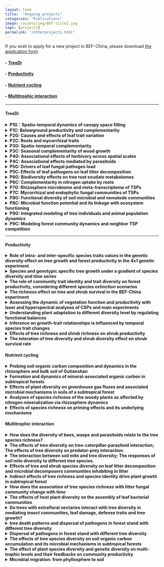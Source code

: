 ```yaml
---
layout: team
title:  "Ongoing projects"
categories: "Publications"
image: /assets/img/BEF-title2.jpg
tags: [projects]
permalink: "/otherprojects.html"
---
```

<p>If you wish to apply for a new project in BEF-China, please download <a href="{{site.baseurl}}/assets/file/Application template for working in BEF-China platform.doc">the application form</a>.</p>

#### - <a href="https://www.idiv.de/web/treedi/research_projects.html">TreeDì</a>
#### - [Productivity](#productivity)
#### - [Nutrient cycling](#nutrient-cycling)
#### - [Multitrophic interaction](#multitrophic-interaction)

* * *
#### TreeDì
<details>
<summary class="dropdown-text"> <strong>P1G：Spatio-temporal dynamics of canopy space filling<strong></summary><br>
<div class="row">
      <div class="col-md-4">
      <li class="dropdown-sub">
      <strong><strong>Principal Investigator:</strong></strong> <br>
      Prof. Dr. Goddert von Oheimb <br>TU Dresden<br>
      <i class="fas fa-envelope"></i> Goddert_v_Oheimb@tu-dresden.de<br>
      Prof. Dr. Werner Härdtle<br>German Centre for Integrative Biodiversity Research (iDiv)<br>
      <i class="fas fa-envelope"></i> werner.haerdtle@uni.leuphana.de<br>
      <strong>PhD student:</strong><br> Maria Dolores Perles Garcia<br>
      <br>
      <strong><strong>Objectives:</strong></strong> <br>
      *	To analyse crown, branch and leaf traits in relation to tree-tree interactions (TSPs and local neighbourhood);<br>
      *	To analyse trait variability related to canopy filling and light interception;<br>
      *	To quantify how canopy space use complementarity translates into enhanced tree growth.<br>
      </li>
   </div>
</div>
</details>

<details>
<summary class="dropdown-text"> P1C: Belowground productivity and complementarity</summary><br>
<div class="row">
      <li class="dropdown-sub">
      <strong><strong>Principal Investigator:</strong></strong> <br>
      Assoc. Prof. Dr. Xiaojuan Liu <br>Institute of Botany, Chinese Academy of Sciences<br>
      <i class="fas fa-envelope"></i> liuxiaojuan06@ibcas.ac.cn<br>
      Dr. Wensheng Bu<br>Jiangxi Agricultural University<br>
      <i class="fas fa-envelope"></i> bws2007@163.com<br>
      Prof. Dr. Keping Ma<br>Institute of Botany, Chinese Academy of Sciences<br>
      <i class="fas fa-envelope"></i> kpma@ibcas.ac.cn<br>
      <strong>PhD student:</strong><br> Hanjiao Gu<br>
      <br>
      <strong><strong>Objectives:</strong></strong> <br>
      *	To analyse species richness effects on fine-root production;<br>
      *	To analyse effects of species composition on fine-root turnover and distribution;<br>
      *	To find the connection between below- and aboveground processes.<br>
      <br>
      <strong><strong>Subproject:</strong></strong> <br>
     1.	The impact of different species diversity levels on nutrient reabsorption in different organs (branches, leaves and fine-root);<br>
     2.	The effects of tree species diversity on productivity and turnover of different fine-root functional groups.<br>
      </li>
</div>
</details>
<details>
<summary class="dropdown-text"> P2G: Causes and effects of leaf trait variation</summary><br>
<div class="row">
      <li class="dropdown-sub">
      <strong><strong>Principal Investigator:</strong></strong> <br>
      Dr. Sylvia Haider<br>Institute of Biology, Martin-Luther-University Halle-Wittenberg<br>
      <i class="fas fa-envelope"></i> sylvia.haider@botanik.uni-halle.de<br>
      Prof. Dr. Stan Harpole<br>German Centre for Integrative Biodiversity Research (iDiv)<br>
      <i class="fas fa-envelope"></i> stan.harpole@idiv.de<br>
      <strong>PhD student: </strong><br> Andréa Davrinche<br>
      <br>
      <strong><strong>Objectives:</strong></strong> <br>
      *	To quantify to which degree leaf traits are adjusted to different light conditions along the interaction plane of two tree species;<br>
      *	To analyze trait variation as a response to species and functional diversity of the local neighborhood of the TSP andthe dependence of traits and trait variation on soil nutrient availability;<br>
      *	To relate trait variation and performance of the TSP;<br>
      *	To quantify different components of trait variation to complementarity effects of ecosystem functions.<br>
      <br>
      <strong><strong>Subproject:</strong></strong> <br>
     1.	Complementarity through leaf traits variation: What are the implications of trees diversity for productivity at a tree pair level and a local neighbourhood level?<br>
     2.	How biodiversity-ecosystem functioning relations change with or without the presence of local soil biota.<br>
      </li>
</div>
</details>

<details>
<summary class="dropdown-text"> P2C: Roots and mycorrhizal traits</summary><br>
<div class="row">
      <li class="dropdown-sub">
      <strong><strong>Principal Investigator:</strong></strong> <br>
      Prof. Dr. Zeqing Ma <br>Institute of Geographic Sciences and Natural Resources Research, Chinese Academy of Sciences<br>
      <i class="fas fa-envelope"></i> mazq@igsnrr.ac.cn<br>
      Dr. Bo Yang<br>Jingdezhen University<br>
      <i class="fas fa-envelope"></i> yangbomvp@aliyun.com<br>
      <strong>PhD student: </strong><br> Gaigai Ding<br>
      <br>
      <strong><strong>Objectives:</strong></strong> <br>
      *	To characterize tree species by their root morphological and anatomical root traits;<br>
      *	To assess the response of root and mycorrhizal traits to resource patches, different tree neighborhoods, and site-scale resource gradients;<br>
      *	To test whether complementary traits translate into enhanced tree productivity.<br>
      </li>
</div>
</details>

<details>
<summary class="dropdown-text"> P3G: Spatio-temporal complementarity</summary><br>
<div class="row">
      <li class="dropdown-sub">
      <strong><strong>Principal Investigator:</strong></strong> <br>
      Prof. Dr. Christian Wirth <br>Institute of Biology, Leipzig University (UL)<br>
      <i class="fas fa-envelope"></i> cwirth@uni-leipzig.de<br>
      Prof. Dr. Jürgen Bauhus <br>Institute of Biology, Leipzig University (UL) & German Centre for Integrative Biodiversity Research (iDiv)<br>
      <i class="fas fa-envelope"></i> juergen.bauhus@waldbau.uni-freiburg.de<br>
      <strong>PhD student:</strong><br> Florian Schnabel<br>
      <br>
      <strong><strong>Objectives:</strong></strong> <br>
      *	Assess how neighborhood diversity affects water use efficiency (~stomatal closure) and growth during drought years for tree species with contrasting stomatal control (water savers vs. spenders);<br>
      *	Test how competitive asymmetry is controlled by diversity at the level of TSPs and their neighborhood based on biometric measurements.<br>
      <br>
      <strong><strong>Subproject:</strong></strong> <br>
     1.	how neighborhood diversity affects water use efficiency (~stomatal closure) and growth during drought years for tree species with contrasting stomatal control (water savers vs. spenders);<br>
     2.	The effects of contrasting climatic conditions on diversity-stability relationships.<br>
      </li>
</div>
</details>

<details>
<summary class="dropdown-text"> P3C: Seasonal complementarity of wood growth</summary><br>
<div class="row">
      <li class="dropdown-sub">
      <strong><strong>Principal Investigator:</strong></strong> <br>
      Assoc. Prof. Dr. Zhiyao Tang <br>College of Urban and Environmental Sciences, Peking University<br>
      <i class="fas fa-envelope"></i> zytang@urban.pku.edu.cn<br>
      <strong>PhD student: </strong><br> Tongyan Liu<br>
      <br>
      <strong><strong>Objectives:</strong></strong><br>
      *	Analyze whether diverse forests express complementarity in seasonal growth and whether this translates into higher productivity;<br>
      *	Analyze whether diversity advances the start of the growing season;<br>
      *	Relate seasonal growth complementarity to functional diversity of available proxy traits.<br>
      <br>
      <strong><strong>Subproject:</strong></strong> <br>
     1.	Influence of local biodiversity on the seasonality of tree growth;<br>
     2.	Effects of diversity on the seasonality of plant growth and lignification formation;<br>
     3.	Effects of diversity on the seasonality of plant growth and lignification formation.<br>
      </li>
</div>
</details>

<details>
<summary class="dropdown-text"> P4G: Associational effects of herbivory across spatial scales</summary><br>
<div class="row">
      <li class="dropdown-sub">
      <strong><strong>Principal Investigator:</strong></strong> <br>
      Prof. Dr. Andreas Schuldt <br>Martin-Luther-University Halle-Wittenberg Institute of Biology<br>
      <i class="fas fa-envelope"></i> andreas.schuldt@forst.uni-goettingen.de<br>
      <strong>PhD student:</strong><br> Perttu Anttonen<br>
      <br>
      <strong><strong>Objectives:</strong></strong> <br>
      *	Herbivory & community structure of herbivore feeding guilds across space & time;<br>
      *	Top-down vs. bottom-up control;<br>
      *	Consequences for tree growth & productivity.<br>
      </li>
</div>
</details>

<details>
<summary class="dropdown-text"> P4C: Associational effects mediated by parasitoids</summary><br>
<div class="row">
      <li class="dropdown-sub">
      <strong><strong>Principal Investigator:</strong></strong> <br>
      Prof. Dr. Chaodong Zhu <br>Institute of zoology, Chinese Academy of Sciences<br>
      <i class="fas fa-envelope"></i> zhucd@ioz.ac.cn<br>
      <strong>PhD student:</strong><br>  Yi Li<br>
      <br>
      <strong><strong>Objectives:</strong></strong> <br>
      *	Moth larvae-predator-parasitoid networks;<br>
      *	Molecular identification pipelines;<br>
      *	Phylogenetic framework for trophic communities.<br>
      </li>
</div>
</details>

<details>
<summary class="dropdown-text"> P5G: Drivers of leaf fungal pathogen load</summary><br>
<div class="row">
      <li class="dropdown-sub">
      <strong><strong>Principal Investigator:</strong></strong> <br>
      Prof. Dr. Helge Bruelheide <br>Institute of Biology, Martin-Luther-University Halle-Wittenberg<br>
      <i class="fas fa-envelope"></i> helge.bruelheide@botanik.uni-halle.de<br>
      <strong>PhD student: </strong><br>Mariem Saadani<br>
      <br>
      <strong><strong>Objectives:</strong></strong> <br>
      *	To estimate the leaf area infected by fungal pathogens;<br>
      *	To identify all fungal species found on the TSP trees, using morphological and molecular approaches;<br>
      *	To monitor pathogen load and fungal species richness under different crown interaction points of TSPs and to relate these patterns to microclimate;<br>
      *	To study the effect of pathogen load on tree productivity.<br>
      </li>
</div>
</details>

<details>
<summary class="dropdown-text"> P5C: Effects of leaf pathogens on leaf litter decomposition</summary><br>
<div class="row">
      <li class="dropdown-sub">
      <strong><strong>Principal Investigator:</strong></strong> <br>
      Prof. Dr. Lingli Liu <br>Institute of Botany, Chinese Academy of Sciences<br>
      <i class="fas fa-envelope"></i> lingli.liu@ibcas.ac.cn<br>
      Prof. Dr. Xiaoyong Cui <br>University of Chinese Academy of Sciences<br>
      <i class="fas fa-envelope"></i> cuixy@ucas.ac.cn<br>
      <strong>PhD student: </strong><br> Lulu Guo<br>
      <br>
      <strong><strong>Objectives:</strong></strong> <br>
      *	To study the temporal course of fungal species composition, in parallel with the leaf chemical composition;<br>
      *	To study leaf decomposition rates and to relate them to species leaf litter composition, pathogen load and local neighbourhood diversity.<br>
      </li>
</div>
</details>

<details>
<summary class="dropdown-text"> P6G: Biodiversity effects on tree root exudate metabolomes</summary><br>
<div class="row">
      <li class="dropdown-sub">
      <strong><strong>Principal Investigator:</strong></strong> <br>
      Prof. Dr.Nicole van Dam <br>German Centre for Integrative Biodiversity Research (iDiv)<br>
      <i class="fas fa-envelope"></i> Nicole.vandam@idiv.de<br>
      Dr. Steffen Neumann <br>Leibniz Institute of Plant Biochemistry<br>
      <i class="fas fa-envelope"></i> Steffen.Neumann@ipb-halle.de<br>
      Prof. Dr. Dierk Scheel<br> Leibniz Institute of Plant Biochemistry<br>
      <i class="fas fa-envelope"></i> Dierk.Scheel@ipb-halle.de<br>
      Dr. Alexander Weinhold<br> German Centre for Integrative Biodiversity Research (iDiv)<br>
      <i class="fas fa-envelope"></i> alexander.weinhold@idiv.de<br>
      <strong>PhD student: </strong><br> Min Liu<br>
      <br>
      <strong><strong>Objectives:</strong></strong> <br>
      *	Characterise tree species-specific root exudation metabolomes in plots with different levels of (functional) diversity;<br>
      *	Analyse if tree species interactions drive changes in root exudation patterns and profiles;<br>
      *	Assess the degree of complementarity in root exudate metabolomes in local neighbourhoods.<br>
      </li>
</div>
</details>

<details>
<summary class="dropdown-text"> P6C: Complementarity in nitrogen uptake by roots</summary><br>
<div class="row">
      <li class="dropdown-sub">
      <strong><strong>Principal Investigator:</strong></strong> <br>
      Prof. Dr. Xingliang Xu <br>Institute of Geographic Sciences and Natural Resources Research, Chinese Academy of Sciences<br>
      <i class="fas fa-envelope"></i> xuxingl@hotmail.com<br>
      Assoc. Prof. Dr. Naili Zhang <br>Beijing Forestry University<br>
      <i class="fas fa-envelope"></i> zhangnaili@bjfu.edu.cn<br>
      <strong>PhD student:</strong><br>  Sirong Zhang, Min Liu<br>
      <br>
      <strong><strong>Objectives:</strong></strong> <br>
      *	Characterise N-acquisition strategies, incl. soil microbes;<br>
      *	Explore how trees and soil microbes acquire available N via chemical, temporal and spatial niche differentiation;<br>
      *	Examine if tree species benefit from shared mycorrhizal networks;<br>
      *	Analyse degree of complementarity N- uptake in local neighbourhoods over different soil depths and seasons.<br>
      <br>
      <strong><strong>Subproject:</strong></strong> <br>
     1.	How does tree species diversity and neighbour effects affect plant-soil feedback processes;<br>
     2.	Complementarity in root nitrogen uptake between neighbourhood trees.<br>
      </li>
</div>
</details>

<details>
<summary class="dropdown-text"> P7G: Rhizosphere microbiome and meta-transcriptome of TSPs</summary><br>
<div class="row">
      <li class="dropdown-sub">
      <strong><strong>Principal Investigator:</strong></strong> <br>
      Dr. Tesfaye Wubet <br>Institute of Biology, Martin-Luther-University Halle-Wittenberg; Helmholtz center for Environmental research (UFZ)<br>
      <i class="fas fa-envelope"></i> tesfaye.wubet@ufz.de<br>
      <strong>PhD student:</strong><br>  Bala Singavarapu<br>
      <br>
      <strong><strong>Objectives:</strong></strong> <br>
      *	Assess how the rhizosphere microbiome composition of mono- and hetero-specific TSPs change within and across diversity levels;<br>
      *	Study the patterns of rhizosphere metagenome/ metatranscriptome profiles of TSPs across diversity levels;<br>
      *	Identify the drivers and assess the relationships of the microbial co-occurrence network patterns and the functional gene profiles of mono- and hetero-specific TSPs across diversity levels.<br>
      </li>
</div>
</details>

<details>
<summary class="dropdown-text"> P7C: Mycorrhizal and endophytic fungal communities of TSPs</summary><br>
<div class="row">
      <li class="dropdown-sub">
      <strong><strong>Principal Investigator:</strong></strong> <br>
      Prof. Dr. Liangdong Guo<br> Institute of Microbiology, Chinese Academy of Sciences<br>
      <i class="fas fa-envelope"></i> guold@im.ac.cn<br>
      <strong>PhD student:</strong><br> Huiyun Gan<br>
      <br>
      <strong><strong>Objectives:</strong></strong> <br>
      *	Analyze how root associated fungal community composition of mono- and hetero-specific TSPs change within and across diversity levels and environmental conditions;<br>
      *	Assess the link between root associated microbial communities with root traits, nitrogen acquisition and exudation profiles.<br>
      </li>
</div>
</details>

<details>
<summary class="dropdown-text"> P8G: Functional diversity of soil microbial and nematode communities</summary><br>
<div class="row">
      <li class="dropdown-sub">
      <strong><strong>Principal Investigator:</strong></strong> <br>
      Dr. Simone Cesarz<br> Leipzig University, German Centre for Integrative Biodiversity Research (iDiv)<br>
      <i class="fas fa-envelope"></i> simone.cesarz@idiv.de<br>
      Prof. Dr. Nico Eisenhauer<br> Leipzig University, German Centre for Integrative Biodiversity Research (iDiv)<br>
      <i class="fas fa-envelope"></i> nico.eisenhauer@idiv.de<br>
      <strong>PhD student:</strong><br> Rémy Beugnon<br>
      <br>
      <strong><strong>Objectives:</strong></strong> <br>
      *	To analyse if dissimilarity of TSPs increases functional diversity of soil microorganisms and soil nematodes;<br>
      *	To analyse if more complex environments (diversity of the local neighbourhood) steepen this slope due to a higher diversity of organic inputs and microhabitats, whic is expected to increase the functional diversity of soil microorganisms and soil nematodes;<br>
      *	To analyse if increased functional diversity of soil organisms results in increased biomass of microorganisms and nematodes (consumer biomass).<br>
      <br>
      <strong><strong>Subproject:</strong></strong> <br>
     1.	The impact of TSPs on functional diversity of soil microorganisms and soil nematodes;<br>
     2.	Effect of tree diversity on soil microbial community metabolism with potential implications for C dynamics;<br>
     3.	Effects of litter chemical quality on soil communities (composition and functions) and consequences for litter decomposition;<br>
     4.	The spatial extent of tree species interactions for additive and non-additive effects on basal respiration.<br>
      </li>
</div>
</details>

<details>
<summary class="dropdown-text"> P8C: Microbial function potential and its linkage with ecosystem functioning</summary><br>
<div class="row">
      <li class="dropdown-sub">
      <strong><strong>Principal Investigator:</strong></strong> <br>
      Prof. Dr. Yanfen Wang <br>University of Chinese Academic of Sciences<br>
      <i class="fas fa-envelope"></i> yfwang@ucas.ac.cn<br>
      Assoc. Prof. Dr. Kai Xue<br> University of Chinese Academic of Sciences<br>
      <i class="fas fa-envelope"></i> xuekai@ucas.ac.cn<br>
      <strong>PhD student: </strong><br> Jianqing Du<br>
      <br>
      <strong><strong>Objectives:</strong></strong> <br>
      *	To identify the functional diversity of soil microorganisms involved in nitrogen cycling processes;<br>
      *	To link microbial functional diversity with corresponding ecosystem functioning by measuring soil extracellular enzyme activities and ecosystem process rates;<br>
      *	To determine the response of microbial functional gene diversity and corresponding ecosystem functioning to the functional dissimilarity of the local tree neighbourhood.<br>
      </li>
</div>
</details>

<details>
<summary class="dropdown-text"> P9G: Integrated modeling of tree individuals and animal population dynamics</summary><br>
<div class="row">
      <li class="dropdown-sub">
      <strong><strong>Principal Investigator:</strong></strong> <br>
      Prof. Dr. Ulrich Brose<br> Friedrich-Schiller University Jena, Institute of Biodiversity / German Centre for Integrative Biodiversity Research (iDiv)<br>
      <i class="fas fa-envelope"></i> ulrich.brose@idiv.de<br>
      <strong>PhD student:</strong><br> Georg Albert<br>
      <br>
      <strong><strong>Objectives:</strong></strong> <br>
      *	To model the dynamics of herbivore, pathogen and rhizosphere populations on landscapes (grids) composed of tree individuals as habitat compartments (grid cells);<br>
      *	To establish spatially-explicit models of tree individuals, their tree-tree interactions, and neighborhood effects;<br>
      *	To predict tree growth in novel models synthesizing population- and individual-level processes for animals and trees, respectively, which will address interaction processes such as enemy dilution and facilitation.<br>
      </li>
</div>
</details>

<details>
<summary class="dropdown-text"> P9C: Modeling forest community dynamics and neighbor TSP competition</summary><br>
<div class="row">
      <li class="dropdown-sub">
      <strong><strong>Principal Investigator:</strong></strong> <br>
      Prof. Dr. Weiguo Sang <br>Minzu University of China<br>
      <i class="fas fa-envelope"></i> swg@muc.edu.cn<br>
      Prof. Dr. Shaopeng Wang<br>College of Urban and Environmental Sciences, Peking University<br>
      <i class="fas fa-envelope"></i> shaopeng.wang@pku.edu.cn<br>
      <strong>PhD student:</strong><br>  Chenyu Huang<br>
      <br>
      <strong><strong>Objectives:</strong></strong> <br>
      *	To model the change between TSP partners and the whole patch change through time;<br>
      *	To simulate tree interactions for forest development;<br>
      *	To use the models to understand the dynamic interactions of trees in mature forests.<br>
      </li>
</div>
</details>

* * *
#### Productivity
<details>
<summary class="dropdown-text"> Role of intra- and inter-specific species traits values in the genetic diversity effect on tree growth and forest productivity in the 4x1 genetic experiment</summary><br>
<div class="row">
    <div class="col-md-3">
    <img class = "img3" src=" {{ site.baseurl }}/assets/projects/FrancaBongers/FrancaBongers1.jpg">
    </div>
    <div class="col-md-3">
      <img class = "img3" src=" {{ site.baseurl }}/assets/projects/FrancaBongers/FrancaBongers2.jpg">
    </div>
    <div class="col-md-4">
    <li class="dropdown-sub"><strong>Principal Investigators:</strong> <br>
    Assoc. Prof. Dr. Xiaojuan Liu<br>
    Institute of Botany, Chinese Academy of Sciences<br>
    <i class="fas fa-envelope"></i> liuxiaojuan06@ibcas.ac.cn<br>
    Prof. Dr. Keping Ma<br>
    Institute of Botany, Chinese Academy of Sciences<br>
    <i class="fas fa-envelope"></i> kpma@ibcas.ac.cn<br>
    <strong>Postdoc: </strong>Dr. Franca J Bongers
    </li>
    </div>
</div>

</details>

<details>
<summary class="dropdown-text"> Species and genotypic specific tree growth under a gradient of species diversity and time series</summary><br>
<div class="row">
    <div class="col-md-3">
    <img class = "img3" src=" {{ site.baseurl }}/assets/projects/FrancaBongers/FrancaBongers3.jpg">
    </div>
    <div class="col-md-3">
      <img class = "img3" src=" {{ site.baseurl }}/assets/projects/FrancaBongers/FrancaBongers4.jpg">
    </div>
    <div class="col-md-4">
    <li class="dropdown-sub"><strong>Principal Investigators:</strong><br>
    Assoc. Prof. Dr. Xiaojuan Liu<br>
    Institute of Botany, Chinese Academy of Sciences<br>
    <i class="fas fa-envelope"></i> liuxiaojuan06@ibcas.ac.cn<br>
    Prof. Dr. Keping Ma<br>
    Institute of Botany, Chinese Academy of Sciences<br>
    <i class="fas fa-envelope"></i> kpma@ibcas.ac.cn<br>
    <strong>Postdoc:</strong> Dr. Franca J Bongers<br>
    <strong>PhD student:</strong> Ting Tang
    </li>
    </div>
</div>
</details>

<details>
<summary class="dropdown-text"> The role of community trait identity and trait diversity on forest productivity, considering different species extinction scenarios</summary><br>
<div class="row">
    <div class="col-md-3">
    <img class = "img3" src=" {{ site.baseurl }}/assets/projects/FrancaBongers/trait1.jpg">
    </div>
    <div class="col-md-3">
      <img class = "img3" src=" {{ site.baseurl }}/assets/projects/FrancaBongers/trait2.jpg">
    </div>
    <div class="col-md-4">
    <li class="dropdown-sub"><strong>Principal Investigators:</strong><br>
    Assoc. Prof. Dr. Xiaojuan Liu<br>
    Institute of Botany, Chinese Academy of Sciences<br>
    <i class="fas fa-envelope"></i> liuxiaojuan06@ibcas.ac.cn<br>
    Prof. Dr. Keping Ma<br>
    Institute of Botany, Chinese Academy of Sciences<br>
    <i class="fas fa-envelope"></i> kpma@ibcas.ac.cn<br>
    <strong>Postdoc: </strong>Dr. Franca J Bongers
    </li>
    </div>
</div>

</details>

<details>
<summary class="dropdown-text"> The richness effect on tree and shrub survival in the BEF-China experiment</summary><br>
<div class="row">
    <div class="col-md-3">
    <img class = "img3" src=" {{ site.baseurl }}/assets/projects/ShanLi/shanli1.jpg">
    </div>
    <div class="col-md-3">
      <img class = "img3" src=" {{ site.baseurl }}/assets/projects/ShanLi/shanli2.jpg">
    </div>
    <div class="col-md-4">
    <li class="dropdown-sub"><strong>Principal Investigators:</strong><br>
    Assoc. Prof. Dr. Xiaojuan Liu<br>
    Institute of Botany, Chinese Academy of Sciences<br>
    <i class="fas fa-envelope"></i> liuxiaojuan06@ibcas.ac.cn<br>
    Prof. Dr. Keping Ma<br>
    Institute of Botany, Chinese Academy of Sciences<br>
    <i class="fas fa-envelope"></i> kpma@ibcas.ac.cn<br>
    <strong>Postdoc: </strong>Dr. Shan Li
    </li>
    </div>
</div>

</details>

<details>
<summary class="dropdown-text"> Assessing the dynamic of vegetation function and productivity with laser and hyperspectral analyses of CSPs and main experiments</summary><br>
<div class="row">
    <!-- <div class="col-md-3">
    <img class = "img3" src=" {{ site.baseurl }}/assets/projects/Michael/Michael1.jpg">
    <img class = "img3" src=" {{ site.baseurl }}/assets/projects/Michael/Michael2.jpg">
    </div> -->
    <div class="col-md-6">
    <li class="dropdown-sub"><strong>Principal Investigators:</strong> <br>
    Assoc. Prof. Dr. Xiaojuan Liu<br>
    Institute of Botany, Chinese Academy of Sciences<br>
    <i class="fas fa-envelope"></i> liuxiaojuan06@ibcas.ac.cn<br>
    Prof. Dr. Bernhard Schmid<br>
    University of Zurich<br>
    <i class="fas fa-envelope"></i> bernhard.schmid@ieu.uzh.ch<br>
    Prof. Dr. Keping Ma<br>
    Institute of Botany, Chinese Academy of Sciences<br>
    <i class="fas fa-envelope"></i> kpma@ibcas.ac.cn<br>
    Prof. Dr. Michael E. Schaepman<br>
    University of Zurich<br>
    <i class="fas fa-envelope"></i> michael.schaepman@geo.uzh.ch<br>	 
    </li>
    </div>
</div>

</details>

<details>
<summary class="dropdown-text"> Understanding plant adaptation to different diversity level by regulating functional balances</summary><br>
<div class="row">
      <li class="dropdown-sub">
      <strong><strong>Principal Investigator:</strong></strong> <br>
      Assoc. Prof. Dr. Xiaojuan Liu <br> Institute of Botany, Chinese Academy of Sciences<br>
      <i class="fas fa-envelope"></i> liuxiaojuan06@ibcas.ac.cn<br>
      Prof. Dr. Keping Ma<br> Institute of Botany, Chinese Academy of Sciences<br>
      <i class="fas fa-envelope"></i> kpma@ibcas.ac.cn<br>  
      <strong>Postdoc: </strong>Dr. Lan Zhang
      </li>
</div>
</details>

<details>
<summary class="dropdown-text"> Inference on growth-trait relationships is influenced by temporal species trait changes</summary><br>
<div class="row">
      <li class="dropdown-sub">
      <strong><strong>Principal Investigator:</strong></strong> <br>
      Assoc. Prof. Dr. Xiaojuan Liu <br>Institute of Botany, Chinese Academy of Sciences<br>
      <i class="fas fa-envelope"></i> liuxiaojuan06@ibcas.ac.cn<br>
      Prof. Dr. Keping Ma <br> Institute of Botany, Chinese Academy of Sciences<br>
      <i class="fas fa-envelope"></i> kpma@ibcas.ac.cn<br>  
      <strong>Postdoc: </strong>Dr. Franca J. Bongers
      </li>
</div>
</details>

<details>
<summary class="dropdown-text"> Effects of tree richness and shrub richness on shrub productivity</summary><br>
<div class="row">
      <li class="dropdown-sub">
      <strong><strong>Principal Investigator:</strong></strong> <br>
      Assoc. Prof. Dr. Xiaojuan Liu <br> Institute of Botany, Chinese Academy of Sciences<br>
      <i class="fas fa-envelope"></i>liuxiaojuan06@ibcas.ac.cn<br>
      <strong>Master student:</strong> Anpeng Cheng
      </li>
</div>
</details>


<details>
<summary class="dropdown-text"> The interation of tree diversity and shrub diversity effect on shrub survival rate</summary><br>
<div class="row">
      <li class="dropdown-sub">
      <strong><strong>Principal Investigator:</strong></strong> <br>
      Assoc. Prof. Dr. Xiaojuan Liu <br>Institute of Botany, Chinese Academy of Sciences<br>
      <i class="fas fa-envelope"></i> liuxiaojuan06@ibcas.ac.cn<br>
      Prof. Dr. Jingwen Li <br> Beijing Forestry University<br>
      <i class="fas fa-envelope"></i> lijingwen@bjfu.edu.cn<br>
      <strong>Master student: </strong> Yujie Xue
      </li>
</div>
</details>


#### Nutrient cycling
<details>
<summary class="dropdown-text"> Probing soil organic carbon composition and dynamics in the rhizosphere and bulk soil of Gutianshan</summary><br>
<div class="row">
    <div class="col-md-3">
      <img class = "img3" src=" {{ site.baseurl }}/assets/projects/YufuJia/YufuJia1.jpg">
    </div>
    <div class="col-md-3">
      <img class = "img3" src=" {{ site.baseurl }}/assets/projects/YufuJia/YufuJia2.jpg">
    </div>
    <div class="col-md-4">
      <li class="dropdown-sub"><strong>Principal Investigators:</strong><br>
        Prof. Dr. Xiaojuan Feng<br>
        Institute of Botany, Chinese Academy of Sciences<br>
        <i class="fas fa-envelope"></i> xfeng@ibcas.ac.cn<br>
        Assist. Prof. Dr. Yufu Jia<br>
        Institute of Botany, Chinese Academy of Sciences<br>
        <i class="fas fa-envelope"></i> yufu123jia@163.com<br>
      </li>
    </div>
</div>
</details>

<details>
<summary class="dropdown-text"> Formation and dynamics of mineral-associated organic carbon in subtropical forests</summary><br>
<div class="row">
    <div class="col-md-3">
      <img class = "img3" src=" {{ site.baseurl }}/assets/projects/ZongguangLiu/ZongguangLiu1.jpg">
    </div>
    <div class="col-md-3">
      <img class = "img3" src=" {{ site.baseurl }}/assets/projects/ZongguangLiu/ZongguangLiu2.jpg">
    </div>
    <div class="col-md-4">
    <li class="dropdown-sub"><strong>Principal Investigators:</strong><br>
    Prof. Dr. Xiaojuan Feng<br> Institute of Botany, Chinese Academy of Sciences<br>
    <i class="fas fa-envelope"></i> xfeng@ibcas.ac.cn<br>
    <strong>PhD student: </strong>Zongguang Liu
    </li>
    </div>
</div>
</details>

<details>
<summary class="dropdown-text"> Effects of plant diversity on greenhouse gas fluxes and associated microbial mechanisms in soils of a subtropical forest</summary><br>
<div class="row">
    <div class="col-md-3">
    <img class = "img3" src=" {{ site.baseurl }}/assets/projects/XiaoqiZhou/XiaoqiZhou.jpg">
    </div>
    <div class="col-md-4">
    <li class="dropdown-sub"><strong>Principal Investigators:</strong><br>
    Prof. Dr. Xiaoqi Zhou<br>
    School of Ecological and Environmental Sciences, East China Normal University<br>
    <i class="fas fa-envelope"></i> xqzhou@des.ecnu.edu.cn
    </li>
    </div>
</div>

</details>

<details>
<summary class="dropdown-text"> Analyses of species richness of the woody plants as affected by nitrogen mineralization via rhizosphere dynamics</summary><br>
<div class="row">
      <li class="dropdown-sub">
      <strong><strong>Principal Investigator:</strong></strong> <br>
      Assoc. Prof. Dr. Naili Zhang <br>Beijing Forestry University<br>
      <i class="fas fa-envelope"></i> zhangnaili@bjfu.edu.cn<br>
      Assoc. Prof. Dr. Laiye Qu <br>Research Center of Eco-environmental Sciences, Chinese Academy of Sciences<br>
      <i class="fas fa-envelope"></i> lyqu@rcees.ac.cn<br>
      <strong>Master student: </strong>Siyu Gun
      </li>
</div>
</details>

<details>
<summary class="dropdown-text"> Effects of species richness on priming effects and its underlying mechanisms</summary><br>
<div class="row">
      <li class="dropdown-sub">
      <strong><strong>Principal Investigator:</strong></strong> <br>
      Prof. Dr. Xuhui Zhou <br>East China Normal University<br>
      <i class="fas fa-envelope"></i> xhzhou@des.ecnu.edu.cn<br>
      <strong>Postdoc: </strong>Yanghui He
      </li>
</div>
</details>

#### Multitrophic interaction
<details>
<summary class="dropdown-text"> How does the diversity of bees, wasps and parasitoids relate to the tree species richness?</summary><br>
<div class="row">
    <div class="col-md-3">
    <img class = "img3" src=" {{ site.baseurl }}/assets/projects/PengfeiGuo/PengfeiGuo1.jpg">
    </div>
    <div class="col-md-3">
      <img class = "img3" src=" {{ site.baseurl }}/assets/projects/PengfeiGuo/PengfeiGuo2.jpg">
    </div>
    <div class="col-md-4">
    <li class="dropdown-sub"><strong>Principal Investigators:</strong><br>
    Chaodong Zhu<br>
    Institute of Zoology, Chinese Academy of Sciences<br>
    <i class="fas fa-envelope"></i> zhucd@ioz.ac.cn<br>
    <strong>PhD student: </strong>Pengfei Guo
    </li>
    </div>
</div>

</details>

<details>
<summary class="dropdown-text"> The effects of tree diversity on tree-caterpillar-parasitoid interaction; The effects of tree diversity on predator-prey interaction.
</summary><br>
<div class="row">
    <li class="dropdown-sub"><strong>Principal Investigators:</strong><br>
    Chaodong Zhu<br>
    Institute of Zoology, Chinese Academy of Sciences<br>
    <i class="fas fa-envelope"></i> zhucd@ioz.ac.cn<br>
    <strong>Master student: </strong> Jingting Chen
    </li>
</div>

</details>

<details>
<summary class="dropdown-text"> The interaction between soil mite and tree diversity; The responses of soil mite diversity to different tree species.</summary><br>
<div class="row">
    <div class="col-md-3">
    <img class = "img3" src=" {{ site.baseurl }}/assets/projects/YannanChen/YannanChen1.jpg">
    </div>
    <div class="col-md-3">
      <img class = "img3" src=" {{ site.baseurl }}/assets/projects/YannanChen/YannanChen2.jpg">
    </div>
    <div class="col-md-4">
    <li class="dropdown-sub"><strong>Principal Investigators:</strong><br>
    Prof. Dr. Jun Chen<br>
    Institute of Zoology, Chinese Academy of Sciences<br>
    <i class="fas fa-envelope"></i> chenj@ioz.ac.cn<br>
    Prof. Dr. Chaodong Zhu<br>
    Institute of Zoology, Chinese Academy of Sciences<br>
    <i class="fas fa-envelope"></i> zhucd@ioz.ac.cn <br>
    <strong>Master student: </strong>Yannan Chen
    </li>
    </div>
</div>

</details>

<details>
<summary class="dropdown-text"> Effects of tree and shrub species diversity on leaf litter decomposition and microbial decomposers communities inhabiting in litter</summary><br>
<div class="row">
    <div class="col-md-3">
    <img class = "img3" src=" {{ site.baseurl }}/assets/projects/Honglin/Honglin1.jpg">
    </div>
    <div class="col-md-3">
      <img class = "img3" src=" {{ site.baseurl }}/assets/projects/Honglin/Honglin2.jpg">
    </div>
    <div class="col-md-4">
    <li class="dropdown-sub"><strong>Principal Investigators:</strong><br>
      Assoc. Prof. Dr. Naili Zhang<br>
     Beijing Forestry University<br>
      <i class="fas fa-envelope"></i> zhangnaili@bjfu.edu.cn<br>
    <strong>Postdoc:</strong> Dr. Hong Lin
    </li>
    </div>
</div>

</details>

<details>
<summary class="dropdown-text"> Indirect effects of tree richness and species identity drive plant growth in subtropical forest</summary><br>
<div class="row">
    <div class="col-md-3">
    <img class = "img3" src=" {{ site.baseurl }}/assets/projects/Honglin/Honglin3.jpg">
    </div>
    <div class="col-md-3">
      <img class = "img3" src=" {{ site.baseurl }}/assets/projects/Honglin/Honglin4.jpg">
    </div>
    <div class="col-md-4">
    <li class="dropdown-sub"><strong>Principal Investigators:</strong><br>
      Assoc. Prof. Dr. Naili Zhang<br>
     Beijing Forestry University<br>
      <i class="fas fa-envelope"></i> zhangnaili@bjfu.edu.cn<br>
    <strong>Postdoc: </strong>Dr. Hong Lin
    </li>
    </div>
</div>
</details>

<details>
<summary class="dropdown-text"> How does the association of tree species richness with litter fungal community change with time</summary><br>
<div class="row">
    <div class="col-md-3">
    <img class = "img3" src=" {{ site.baseurl }}/assets/projects/XinleiZhang/XinleiZhang1.jpg">
    </div>
    <div class="col-md-3">
      <img class = "img3" src=" {{ site.baseurl }}/assets/projects/XinleiZhang/XinleiZhang2.jpg">
    </div>
    <div class="col-md-4">
    <li class="dropdown-sub"><strong>Principal Investigators:</strong><br>
      Assoc. Prof. Dr. Naili Zhang<br>
      Beijing Forestry University<br>
      <i class="fas fa-envelope"></i> zhangnaili@bjfu.edu.cn<br>
    <strong>Master student:</strong> Xinlei Zhang
    </li>
    </div>
</div>

</details>

<details>
<summary class="dropdown-text"> The effects of host plant diversity on the assembly of leaf bacterial communities</summary><br>
<div class="row">
    <div class="col-md-3">
    <img class = "img3" src=" {{ site.baseurl }}/assets/projects/yangxian/yangxian1.jpg">
    </div>
    <div class="col-md-3">
      <img class = "img3" src=" {{ site.baseurl }}/assets/projects/yangxian/yangxian2.jpg">
    </div>
    <div class="col-md-4">
    <li class="dropdown-sub"><strong>Principal Investigators:</strong><br>
    Prof. Dr. Lin Jiang<br>
    Georgia Institute of Technology<br>
    <i class="fas fa-envelope"></i> lin.jiang@biology.gatech.edu<br>
    <strong>PhD student:</strong> Xian Yang
    </li>
    </div>
</div>

</details>


<details>
<summary class="dropdown-text"> Do trees with extrafloral nectaries interact with tree diversity in mediating insect communities, leaf damage, defense traits and tree growth?</summary><br>
<div class="row">
    <div class="col-md-3">
      <img class = "img3" src=" {{ site.baseurl }}/assets/projects/MichaelStaab/MichaelStaab1.jpg">
      <img class = "img3" src=" {{ site.baseurl }}/assets/projects/MichaelStaab/MichaelStaab2.jpg">
    </div>
    <div class="col-md-6">
    <li class="dropdown-sub"><strong>Principal Investigators:</strong><br>
    Assoc. Prof. Dr. Xiaojuan Liu<br>
    Institute of Botany, Chinese Academy of Sciences<br>
    <i class="fas fa-envelope"></i> liuxiaojuan06@ibcas.ac.cn<br>
      Assoc. Prof. Dr. Naili Zhang<br>
     Beijing Forestry University<br>
      <i class="fas fa-envelope"></i> zhangnaili@bjfu.edu.cn<br>
    Assoc. Prof. Dr. Michael Staab<br>
    University of Freiburg<br>
    <i class="fas fa-envelope"></i> michael.staab@nature.uni-freiburg.de<br>
    <strong>Master student: </strong>Stefanie Pietsch
    </li>
    </div>
</div>

</details>

<details>
<summary class="dropdown-text"> tree death patterns and dispersal of pathogens in forest stand with different tree diversity </summary><br>
<div class="row">
    <div class="col-md-4">
    <li class="dropdown-sub"><strong><strong>Principal Investigators:</strong></strong><br>
    Assoc. Prof. Dr. Yu Liang<br>
    Institute of Botany, Chinese Academy of Sciences<br>
    <i class="fas fa-envelope"></i> coolrain@ibcas.ac.cn<br>
    <strong>Master student:</strong> Shaoran Li
    </li>
    </div>
</div>

</details>

<details>
<summary class="dropdown-text"> Dispersal of pathogens in forest stand with different tree diversity</summary><br>
<div class="row">
    <div class="col-md-3">
    <img class = "img3" src=" {{ site.baseurl }}/assets/projects/ShaoranLi/ShaoranLi2.jpg">
    </div>
    <div class="col-md-3">
      <img class = "img3" src=" {{ site.baseurl }}/assets/projects/ShaoranLi/ShaoranLi1.jpg">
    </div>
    <div class="col-md-4">
    <li class="dropdown-sub"><strong><strong>Principal Investigators:</strong></strong><br>
    Assoc. Prof. Dr. Yu Liang<br>
    Institute of Botany, Chinese Academy of Sciences<br>
    <i class="fas fa-envelope"></i> coolrain@ibcas.ac.cn<br>
    <strong>Master student:</strong> Shaoran Li
    </li>
    </div>
</div>

</details>

<details>
<summary class="dropdown-text"> The effects of tree species diversity on soil organic carbon accumulation and its microbial mechanisms in subtropical forests</summary><br>
<div class="row">
    <div class="col-md-3">
    <img class = "img3" src=" {{ site.baseurl }}/assets/projects/YinLi/li1.jpg">
    </div>
    <div class="col-md-3">
      <img class = "img3" src=" {{ site.baseurl }}/assets/projects/YinLi/li2.jpg">
    </div>
    <div class="col-md-4">
    <li class="dropdown-sub"><strong>Principal Investigators:</strong><br>
    Assoc. Prof. Dr. Yin Li	Sanming University<br>
    <i class="fas fa-envelope"></i> lijiang413508@126.com
    </li>
    </div>
</div>

</details>

<details>
<summary class="dropdown-text"> The effect of plant species diversity and genetic diversity on multi-trophic levels and their feedbacks on community productivity </summary><br>
<div class="row">
      <li class="dropdown-sub">
      <strong>Principal Investigator:</strong> <br>
      Assoc. Prof. Dr. Xiaojuan Liu <br>Institute of Botany, Chinese Academy of Sciences<br>
      <i class="fas fa-envelope"></i> liuxiaojuan06@ibcas.ac.cn<br>
      Prof. Dr. Keping Ma <br> Institute of Botany, Chinese Academy of Sciences<br>
      <i class="fas fa-envelope"></i> kpma@ibcas.ac.cn<br>
     <strong>PhD student: </strong>Ting Tang
      </li>
</div>
</details>

<details>
<summary class="dropdown-text"> Microbial migration: from phyllosphere to soil </summary><br>
<div class="row">
      <li class="dropdown-sub">
      <strong>Principal Investigator:</strong> <br>
       Prof. Dr. Yongguan Zhu <br>Institute of Urban Environment, Chinese Academy of Sciences<br>
      <i class="fas fa-envelope"></i> ygzhu@iue.ac.cn<br>
     <strong>Postdoc: </strong>Jian Li
      </li>
</div>
</details>
